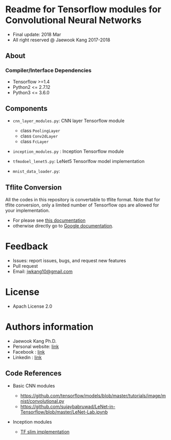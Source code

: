 Readme for Tensorflow modules for Convolutional Neural Networks
==================================
- Final update: 2018 Mar 
- All right reserved @ Jaewook Kang 2017-2018


## About


### Compiler/Interface Dependencies
- Tensorflow >=1.4
- Python2 <= 2.7.12
- Python3 <= 3.6.0


## Components
- `cnn_layer_modules.py`: CNN layer Tensorflow module
    - class `PoolingLayer`
    - class `Conv2dLayer`
    - class `FcLayer`

- `inception_modules.py` : Inception Tensorflow module 
    
- `tfmodoel_lenet5.py`: LeNet5 Tensorlfow model implementation 
- `mnist_data_loader.py`: 


## Tflite Conversion 
All the codes in this repository is convertable to tflite format. 
Note that for tflite conversion, only a limited number of Tensorflow ops are allowed 
for your implementation. 
- For please see [this documentation](https://docs.google.com/document/d/1zC2aldD--QcGyimcbXihpeUlfkfRcvIpoQS0sxMT4GY/edit#) 
- otherwise directly go to [Google documentation](https://github.com/tensorflow/tensorflow/blob/master/tensorflow/contrib/lite/g3doc/tf_ops_compatibility.md).


# Feedback 
- Issues: report issues, bugs, and request new features
- Pull request
- Email: jwkang10@gmail.com

# License
- Apach License 2.0


# Authors information 
- Jaewook Kang Ph.D.
- Personal website: [link](https://sites.google.com/site/jwkang10/)
- Facebook : [link](https://www.facebook.com/jwkkang)
- Linkedin : [link](https://www.linkedin.com/in/jaewook-kang-3a4217b9/)


## Code References
- Basic CNN modules
    - https://github.com/tensorflow/models/blob/master/tutorials/image/mnist/convolutional.py
    - https://github.com/sujaybabruwad/LeNet-in-Tensorflow/blob/master/LeNet-Lab.ipynb

- Inception modules
    - [TF slim implementation](https://github.com/tensorflow/models/tree/master/research/slim/nets)
    